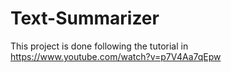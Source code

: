 # Text-Summarizer

This project is done following the tutorial in https://www.youtube.com/watch?v=p7V4Aa7qEpw